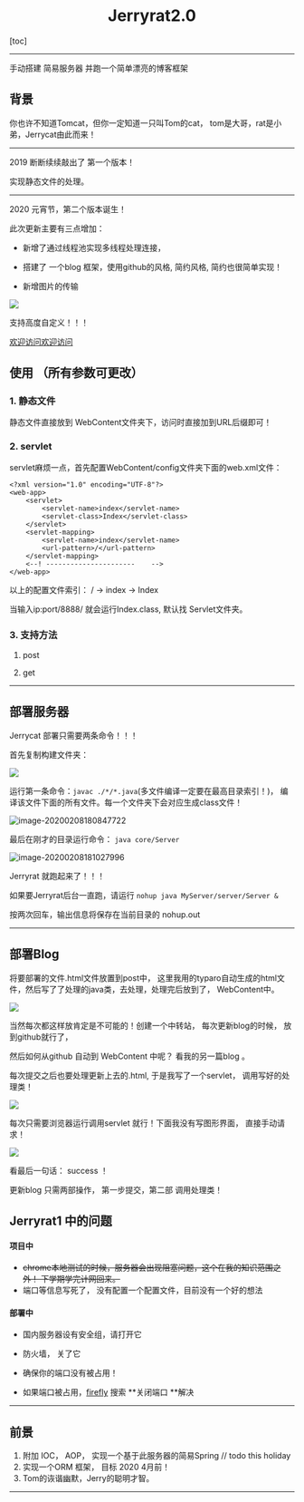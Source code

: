 # <center>Jerryrat2.0</center>

[toc]

---

手动搭建  简易服务器  并跑一个简单漂亮的博客框架



## 背景

你也许不知道Tomcat，但你一定知道一只叫Tom的cat， tom是大哥，rat是小弟，Jerrycat由此而来！

---

2019 断断续续敲出了 第一个版本！

实现静态文件的处理。

---

2020 元宵节，第二个版本诞生！

此次更新主要有三点增加：

- 新增了通过线程池实现多线程处理连接， 

- 搭建了 一个blog 框架，使用github的风格, 简约风格, 简约也很简单实现！

- 新增图片的传输

![](https://raw.githubusercontent.com/Fierygit/picbed/master/20200208173208.png)

支持高度自定义！！！

[欢迎访问欢迎访问](http://47.100.139.183/) 






## 使用 （所有参数可更改）

###  1. 静态文件

静态文件直接放到 WebContent文件夹下，访问时直接加到URL后缀即可！

### 2. servlet

servlet麻烦一点，首先配置WebContent/config文件夹下面的web.xml文件：

```
<?xml version="1.0" encoding="UTF-8"?>
<web-app>
	<servlet>
		<servlet-name>index</servlet-name>
		<servlet-class>Index</servlet-class>
	</servlet>
	<servlet-mapping>
		<servlet-name>index</servlet-name>
		<url-pattern>/</url-pattern>
	</servlet-mapping>
	<--! ----------------------    -->
</web-app>
```

以上的配置文件索引：  / -> index  -> Index    

当输入ip:port/8888/  就会运行Index.class, 默认找 Servlet文件夹。

### 3. 支持方法

1.  post 

2.  get


---



## 部署服务器

Jerrycat 部署只需要两条命令！！！

首先复制构建文件夹：

![](https://raw.githubusercontent.com/Fierygit/picbed/master/20200208180723.png)

运行第一条命令：`javac ./*/*.java`(多文件编译一定要在最高目录索引！)， 编译该文件下面的所有文件。每一个文件夹下会对应生成class文件！

![image-20200208180847722](images/image-20200208180847722.png)

最后在刚才的目录运行命令： `java core/Server`

![image-20200208181027996](images/image-20200208181027996.png)

Jerryrat 就跑起来了！！！

如果要Jerryrat后台一直跑，请运行  `nohup java MyServer/server/Server &` 

按两次回车，输出信息将保存在当前目录的  nohup.out

---



## 部署Blog

将要部署的文件.html文件放置到post中， 这里我用的typaro自动生成的html文件，然后写了了处理的java类，去处理，处理完后放到了， WebContent中。

![](https://raw.githubusercontent.com/Fierygit/picbed/master/20200208181244.png)

当然每次都这样放肯定是不可能的！创建一个中转站， 每次更新blog的时候， 放到github就行了， 

然后如何从github 自动到 WebContent 中呢？ 看我的另一篇blog 。

每次提交之后也要处理更新上去的.html, 于是我写了一个servlet， 调用写好的处理类！

![](https://raw.githubusercontent.com/Fierygit/picbed/master/20200208183125.png)

每次只需要浏览器运行调用servlet 就行！下面我没有写图形界面， 直接手动请求！

![](https://raw.githubusercontent.com/Fierygit/picbed/master/20200208183225.png)

看最后一句话： success ！

更新blog 只需两部操作， 第一步提交，第二部 调用处理类！




## Jerryrat1 中的问题

#### 项目中

- ~~chrome本地测试的时候，服务器会出现阻塞问题，这个在我的知识范围之外！ 下学期学完计网回来。~~
- 端口等信息写死了， 没有配置一个配置文件，目前没有一个好的想法

#### 部署中

- 国内服务器设有安全组，请打开它
- 防火墙， 关了它
- 确保你的端口没有被占用！

- 如果端口被占用，[firefly](www.fireflying.top) 搜索 **关闭端口 **解决
---






## 前景

1. 附加 IOC， AOP， 实现一个基于此服务器的简易Spring  // todo  this holiday
2. 实现一个ORM 框架， 目标 2020 4月前！
3. Tom的诙谐幽默，Jerry的聪明才智。

---
